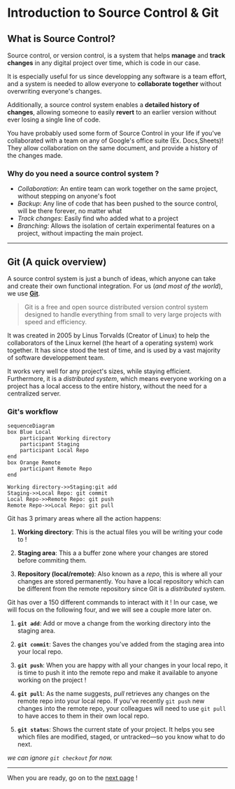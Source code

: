 # Introduction to Source Control & Git

## What is Source Control?
Source control, or version control, is a system that helps **manage** and **track changes** in any digital project over time, which is code in our case.

It is especially useful for us since developping any software is a team effort, and a system is needed to allow everyone to **collaborate together** without overwriting everyone's changes.

Additionally, a source control system enables a **detailed history of changes**, allowing someone to easily **revert** to an earlier version without ever losing a single line of code.

You have probably used some form of Source Control in your life if you've collaborated with a team on any of Google's office suite (Ex. Docs,Sheets)! They allow collaboration on the same document, and provide a history of the changes made.

### Why do you need a source control system ?
- *Collaboration*: An entire team can work together on the same project, without stepping on anyone's foot
- *Backup*: Any line of code that has been pushed to the source control, will be there forever, no matter what
- *Track changes*: Easily find who added what to a project
- *Branching*: Allows the isolation of certain experimental features on a project, without impacting the main project.

---

## Git (A quick overview)
A source control system is just a bunch of ideas, which anyone can take and create their own functional integration. For us (*and most of the world*), we use [**Git**](https://git-scm.com/).
> Git is a free and open source distributed version control system designed to handle everything from small to very large projects with speed and efficiency.

It was created in 2005 by Linus Torvalds (Creator of Linux) to help the collaborators of the Linux kernel (the heart of a operating system) work together. It has since stood the test of time, and is used by a vast majority of software developpement team.

It works very well for any project's sizes, while staying efficient. Furthermore, it is a *distributed system*, which means everyone working on a project has a local access to the entire history, without the need for a centralized server.

### Git's workflow

```mermaid
sequenceDiagram
box Blue Local
    participant Working directory
    participant Staging
    participant Local Repo
end
box Orange Remote
    participant Remote Repo
end

Working directory->>Staging:git add
Staging->>Local Repo: git commit
Local Repo->>Remote Repo: git push
Remote Repo->>Local Repo: git pull
```

Git has 3 primary areas where all the action happens:

1. **Working directory**: This is the actual files you will be writing your code to !

2. **Staging area**: This a a buffer zone where your changes are stored before commiting them.

3. **Repository (local/remote)**: Also known as a *repo*, this is where all your changes are stored permanently. You have a local repository which can be different from the remote repository since Git is a *distributed* system.

Git has over a 150 different commands to interact with it ! In our case, we will focus on the following four, and we will see a couple more later on.

1. **`git add`**: Add or move a change from the working directory into the staging area.

2. **`git commit`**: Saves the changes you've added from the staging area into your local repo.

3. **`git push`**: When you are happy with all your changes in your local repo, it is time to push it into the remote repo and make it available to anyone working on the project !

4. **`git pull`**: As the name suggests, *pull* retrieves any changes on the remote repo into your local repo. If you've recently `git push` new changes into the remote repo, your colleagues will need to use `git pull` to have acces to them in their own local repo.

5. **`git status`**: Shows the current state of your project. It helps you see which files are modified, staged, or untracked—so you know what to do next.

*we can ignore `git checkout` for now.*

---

When you are ready, go on to the [next page](intro_github.md) !
